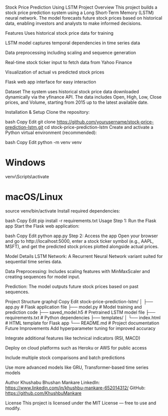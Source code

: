 Stock Price Prediction Using LSTM
Project Overview
This project builds a stock price prediction system using a Long Short-Term Memory (LSTM) neural network. The model forecasts future stock prices based on historical data, enabling investors and analysts to make informed decisions.

Features
Uses historical stock price data for training

LSTM model captures temporal dependencies in time series data

Data preprocessing including scaling and sequence generation

Real-time stock ticker input to fetch data from Yahoo Finance

Visualization of actual vs predicted stock prices

Flask web app interface for easy interaction

Dataset
The system uses historical stock price data downloaded dynamically via the yfinance API. The data includes Open, High, Low, Close prices, and Volume, starting from 2015 up to the latest available date.

Installation & Setup
Clone the repository:

bash
Copy
Edit
git clone https://github.com/yourusername/stock-price-prediction-lstm.git
cd stock-price-prediction-lstm
Create and activate a Python virtual environment (recommended):

bash
Copy
Edit
python -m venv venv
# Windows
venv\Scripts\activate
# macOS/Linux
source venv/bin/activate
Install required dependencies:

bash
Copy
Edit
pip install -r requirements.txt
Usage
Step 1: Run the Flask app
Start the Flask web application:

bash
Copy
Edit
python app.py
Step 2: Access the app
Open your browser and go to http://localhost:5000, enter a stock ticker symbol (e.g., AAPL, MSFT), and get the predicted stock prices plotted alongside actual prices.

Model Details
LSTM Network: A Recurrent Neural Network variant suited for sequential time series data.

Data Preprocessing: Includes scaling features with MinMaxScaler and creating sequences for model input.

Prediction: The model outputs future stock prices based on past sequences.

Project Structure
graphql
Copy
Edit
stock-price-prediction-lstm/
│
├── app.py                  # Flask application file
├── model.py                # Model training and prediction code
├── saved_model.h5          # Pretrained LSTM model file
├── requirements.txt        # Python dependencies
├── templates/
│   └── index.html          # HTML template for Flask app
└── README.md               # Project documentation
Future Improvements
Add hyperparameter tuning for improved accuracy

Integrate additional features like technical indicators (RSI, MACD)

Deploy on cloud platforms such as Heroku or AWS for public access

Include multiple stock comparisons and batch predictions

Use more advanced models like GRU, Transformer-based time series models

Author
Khushabu Bhushan Mankare
LinkedIn: https://www.linkedin.com/in/khushbu-mankare-652014312/
GitHub: https://github.com/KhushbuMankare

License
This project is licensed under the MIT License — free to use and modify.